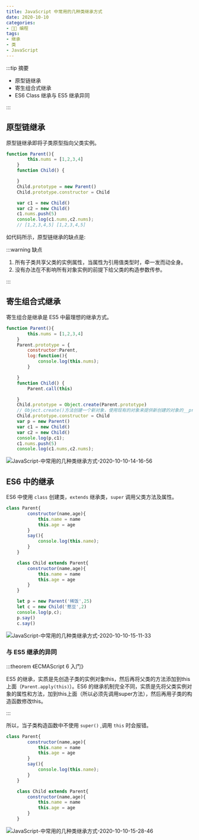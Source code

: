 ```yaml
---
title: JavaScript 中常用的几种类继承方式
date: 2020-10-10
categories:
- 👨‍💻 编程
tags:
- 继承
- 类
- JavaScript
---
```

:::tip 摘要

- 原型链继承
- 寄生组合式继承
- ES6 Class 继承与 ES5 继承异同

:::

<!-- more -->

## 原型链继承

原型链继承即将子类原型指向父类实例。

```js
function Parent(){
        this.nums = [1,2,3,4]
    }
    function Child() {

    }
    Child.prototype = new Parent()
    Child.prototype.constructor = Child

    var c1 = new Child()
    var c2 = new Child()
    c1.nums.push(5)
    console.log(c1.nums,c2.nums);
    // [1,2,3,4,5] [1,2,3,4,5]
```

如代码所示，原型链继承的缺点是:

:::warning 缺点

1. 所有子类共享父类的实例属性，当属性为引用值类型时，牵一发而动全身。
2. 没有办法在不影响所有对象实例的前提下给父类的构造参数传参。

:::

## 寄生组合式继承

寄生组合是继承是 ES5 中最理想的继承方式。

```js
function Parent(){
        this.nums = [1,2,3,4]
    }
    Parent.prototype = {
        constructor:Parent,
        log:function(){
            console.log(this.nums);
        }

    }
    function Child() {
        Parent.call(this)

    }
    Child.prototype = Object.create(Parent.prototype)
    // Object.create()方法创建一个新对象，使用现有的对象来提供新创建的对象的__proto__
    Child.prototype.constructor = Child
    var p = new Parent()
    var c1 = new Child()
    var c2 = new Child()
    console.log(p,c1);
    c1.nums.push(5)
    console.log(c1.nums,c2.nums);
```

![JavaScript-中常用的几种类继承方式-2020-10-10-14-16-56](https://images.xifan.fun/JavaScript-中常用的几种类继承方式-2020-10-10-14-16-56.png)

## ES6 中的继承

ES6 中使用 `class` 创建类，`extends` 继承类，`super` 调用父类方法及属性。


```js
class Parent{
        constructor(name,age){
            this.name = name
            this.age = age
        }
        say(){
            console.log(this.name);
        }
    }

    class Child extends Parent{
        constructor(name,age){
            this.name = name
            this.age = age
        }
    }

    let p = new Parent('稀饭',25)
    let c = new Child('憨豆',2)
    console.log(p,c);
    p.say()
    c.say()
```

![JavaScript-中常用的几种类继承方式-2020-10-10-15-11-33](https://images.xifan.fun/JavaScript-中常用的几种类继承方式-2020-10-10-15-11-33.png)

### 与 ES5 继承的异同

:::theorem 《ECMAScript 6 入门》

ES5 的继承，实质是先创造子类的实例对象this，然后再将父类的方法添加到this上面（`Parent.apply(this)`）。ES6 的继承机制完全不同，实质是先将父类实例对象的属性和方法，加到this上面（所以必须先调用super方法），然后再用子类的构造函数修改this。

:::

所以，当子类构造函数中不使用 `super()` ,调用 `this` 时会报错。

```js
class Parent{
        constructor(name,age){
            this.name = name
            this.age = age
        }
        say(){
            console.log(this.name);
        }
    }

    class Child extends Parent{
        constructor(name,age){
            this.name = name
            this.age = age
        }
    }

```

![JavaScript-中常用的几种类继承方式-2020-10-10-15-28-46](https://images.xifan.fun/JavaScript-中常用的几种类继承方式-2020-10-10-15-28-46.png)